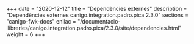 +++
date        = "2020-12-12"
title       = "Dependències externes"
description = "Dependències externes canigo.integration.padro.pica 2.3.0"
sections    = "canigo-fwk-docs"
enllac		= "/documentacio-llibreries/canigo.integration.padro.pica/2.3.0/site/dependencies.html"
weight		= 6
+++
